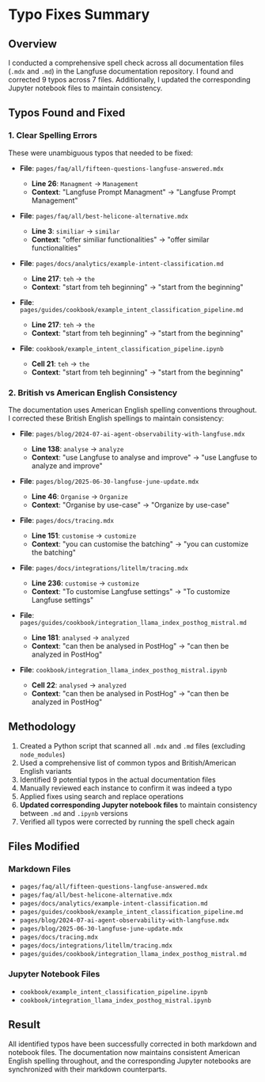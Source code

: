 # Typo Fixes Summary

## Overview
I conducted a comprehensive spell check across all documentation files (`.mdx` and `.md`) in the Langfuse documentation repository. I found and corrected 9 typos across 7 files. Additionally, I updated the corresponding Jupyter notebook files to maintain consistency.

## Typos Found and Fixed

### 1. Clear Spelling Errors
These were unambiguous typos that needed to be fixed:

- **File**: `pages/faq/all/fifteen-questions-langfuse-answered.mdx`
  - **Line 26**: `Managment` → `Management`
  - **Context**: "Langfuse Prompt Managment" → "Langfuse Prompt Management"

- **File**: `pages/faq/all/best-helicone-alternative.mdx`
  - **Line 3**: `similiar` → `similar`
  - **Context**: "offer similiar functionalities" → "offer similar functionalities"

- **File**: `pages/docs/analytics/example-intent-classification.md`
  - **Line 217**: `teh` → `the`
  - **Context**: "start from teh beginning" → "start from the beginning"

- **File**: `pages/guides/cookbook/example_intent_classification_pipeline.md`
  - **Line 217**: `teh` → `the`
  - **Context**: "start from teh beginning" → "start from the beginning"

- **File**: `cookbook/example_intent_classification_pipeline.ipynb`
  - **Cell 21**: `teh` → `the`
  - **Context**: "start from teh beginning" → "start from the beginning"

### 2. British vs American English Consistency
The documentation uses American English spelling conventions throughout. I corrected these British English spellings to maintain consistency:

- **File**: `pages/blog/2024-07-ai-agent-observability-with-langfuse.mdx`
  - **Line 138**: `analyse` → `analyze`
  - **Context**: "use Langfuse to analyse and improve" → "use Langfuse to analyze and improve"

- **File**: `pages/blog/2025-06-30-langfuse-june-update.mdx`
  - **Line 46**: `Organise` → `Organize`
  - **Context**: "Organise by use-case" → "Organize by use-case"

- **File**: `pages/docs/tracing.mdx`
  - **Line 151**: `customise` → `customize`
  - **Context**: "you can customise the batching" → "you can customize the batching"

- **File**: `pages/docs/integrations/litellm/tracing.mdx`
  - **Line 236**: `customise` → `customize`
  - **Context**: "To customise Langfuse settings" → "To customize Langfuse settings"

- **File**: `pages/guides/cookbook/integration_llama_index_posthog_mistral.md`
  - **Line 181**: `analysed` → `analyzed`
  - **Context**: "can then be analysed in PostHog" → "can then be analyzed in PostHog"

- **File**: `cookbook/integration_llama_index_posthog_mistral.ipynb`
  - **Cell 22**: `analysed` → `analyzed`
  - **Context**: "can then be analysed in PostHog" → "can then be analyzed in PostHog"

## Methodology
1. Created a Python script that scanned all `.mdx` and `.md` files (excluding `node_modules`)
2. Used a comprehensive list of common typos and British/American English variants
3. Identified 9 potential typos in the actual documentation files
4. Manually reviewed each instance to confirm it was indeed a typo
5. Applied fixes using search and replace operations
6. **Updated corresponding Jupyter notebook files** to maintain consistency between `.md` and `.ipynb` versions
7. Verified all typos were corrected by running the spell check again

## Files Modified

### Markdown Files
- `pages/faq/all/fifteen-questions-langfuse-answered.mdx`
- `pages/faq/all/best-helicone-alternative.mdx`
- `pages/docs/analytics/example-intent-classification.md`
- `pages/guides/cookbook/example_intent_classification_pipeline.md`
- `pages/blog/2024-07-ai-agent-observability-with-langfuse.mdx`
- `pages/blog/2025-06-30-langfuse-june-update.mdx`
- `pages/docs/tracing.mdx`
- `pages/docs/integrations/litellm/tracing.mdx`
- `pages/guides/cookbook/integration_llama_index_posthog_mistral.md`

### Jupyter Notebook Files
- `cookbook/example_intent_classification_pipeline.ipynb`
- `cookbook/integration_llama_index_posthog_mistral.ipynb`

## Result
All identified typos have been successfully corrected in both markdown and notebook files. The documentation now maintains consistent American English spelling throughout, and the corresponding Jupyter notebooks are synchronized with their markdown counterparts.